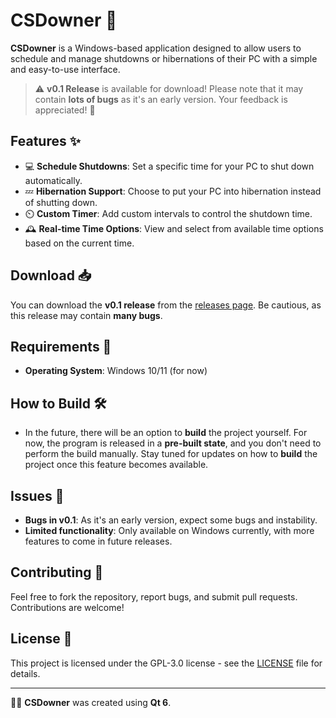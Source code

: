 # CSDowner 🚀

**CSDowner** is a Windows-based application designed to allow users to schedule and manage shutdowns or hibernations of their PC with a simple and easy-to-use interface. 

> ⚠️ **v0.1 Release** is available for download! Please note that it may contain **lots of bugs** as it's an early version. Your feedback is appreciated! 🙏

## Features ✨

- 💻 **Schedule Shutdowns**: Set a specific time for your PC to shut down automatically.
- 💤 **Hibernation Support**: Choose to put your PC into hibernation instead of shutting down.
- ⏲️ **Custom Timer**: Add custom intervals to control the shutdown time.
- 🕰️ **Real-time Time Options**: View and select from available time options based on the current time.

## Download 📥

You can download the **v0.1 release** from the [releases page](https://github.com/SaNcHeS12557/CSDowner/releases). Be cautious, as this release may contain **many bugs**.

## Requirements 🔧

- **Operating System**: Windows 10/11 (for now)

## How to Build 🛠️
- In the future, there will be an option to **build** the project yourself. For now, the program is released in a **pre-built state**, and you don't need to perform the build manually. Stay tuned for updates on how to **build** the project once this feature becomes available.

## Issues 🐞

- **Bugs in v0.1**: As it's an early version, expect some bugs and instability.
- **Limited functionality**: Only available on Windows currently, with more features to come in future releases.

## Contributing 🤝

Feel free to fork the repository, report bugs, and submit pull requests. Contributions are welcome!

## License 📜

This project is licensed under the GPL-3.0 license - see the [LICENSE](LICENSE) file for details.

---

👨‍💻 **CSDowner** was created using **Qt 6**.

